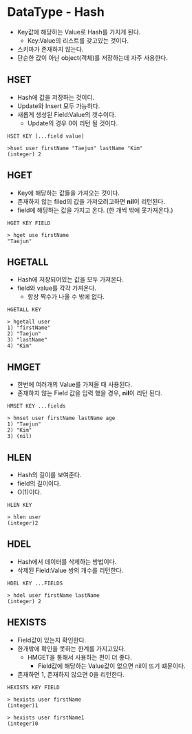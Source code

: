# DataType - Hash
- Key값에 해당하는 Value로 Hash를 가지게 된다.
  - Key:Value의 리스트를 갖고있는 것이다.
- 스키마가 존재하지 않는다.
- 단순한 값이 아닌 object(객체)를 저장하는데 자주 사용한다.

## HSET
- Hash에 값을 저장하는 것이디.
- Update와 Insert 모두 가능하다.
- 새롭게 생성된 Field:Value의 갯수이다.
  - Update의 경우 0이 리턴 될 것이다.
```shell
HSET KEY [...field value]
  
>hset user firstName "Taejun" lastName "Kim"
(integer) 2   
 ```

## HGET
- Key에 해당하는 값들을 가져오는 것이다.
- 존재하지 않는 filed의 값을 가져오려고하면 **nil**이 리턴된다.
- field에 해당하는 값을 가지고 온다. (한 개씩 밖에 못가져온다.)
```shell
HGET KEY FIELD

> hget use firstName
"Taejun"
```


## HGETALL
- Hash에 저장되어있는 값을 모두 가져온다.
- field와 value를 각각 가져온다.
  - 항상 짝수가 나올 수 밖에 없다.
```shell
HGETALL KEY

> hgetall user
1) "firstName"
2) "Taejun"
3) "lastName"
4) "Kim"
```

## HMGET
- 한번에 여러개의 Value를 가져올 때 사용된다.
- 존재하지 않는 Field 값을 입력 했을 경우, **nil**이 리턴 된다.
```shell
HMSET KEY ...fields

> hmset user firstName lastName age
1) "Taejun"
2) "Kim"
3) (nil)
```

## HLEN
- Hash의 길이를 보여준다.
- field의 길이이다.
- O(1)이다.
```shell
HLEN KEY

> hlen user
(integer)2
```


## HDEL
- Hash에서 데이터를 삭제하는 방법이다.
- 삭제된 Field:Value 쌍의 개수를 리턴한다.
```shell
HDEL KEY ...FIELDS

> hdel user firstName lastName
(integer) 2
```

## HEXISTS
- Field값이 있는지 확인한다.
- 한개밖에 확인을 못하는 한계를 가지고있다.
  - HMGET을 통해서 사용하는 편이 더 좋다.
    - Field값에 해당하는 Value값이 없으면 nil이 뜨기 떄문이다.
- 존재하면 1, 존재하지 않으면 0을 리턴한다.
```shell
HEXISTS KEY FIELD

> hexists user firstName
(integer)1

> hexists user firstName1
(integer)0
```
